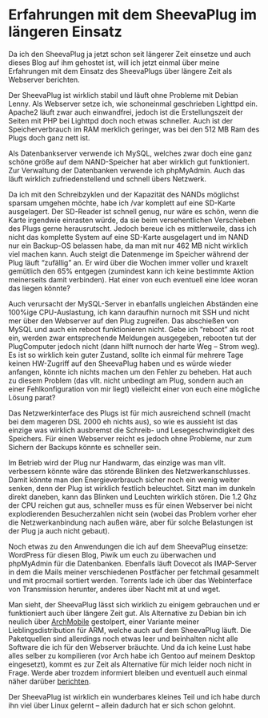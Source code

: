# Erfahrungen mit dem SheevaPlug im längeren Einsatz

Da ich den SheevaPlug ja jetzt schon seit längerer Zeit einsetze und auch dieses Blog auf ihm gehostet ist, will ich jetzt einmal über meine Erfahrungen mit dem Einsatz des SheevaPlugs über längere Zeit als Webserver berichten.

Der SheevaPlug ist wirklich stabil und läuft ohne Probleme mit Debian Lenny. Als Webserver setze ich, wie schoneinmal geschrieben Lighttpd ein. Apache2 läuft zwar auch einwandfrei, jedoch ist die Erstellungszeit der Seiten mit PHP bei Lighttpd doch noch etwas schneller. Auch ist der Speicherverbrauch im RAM merklich geringer, was bei den 512 MB Ram des Plugs doch ganz nett ist.

Als Datenbankserver verwende ich MySQL, welches zwar doch eine ganz schöne größe auf dem NAND-Speicher hat aber wirklich gut funktioniert. Zur Verwaltung der Datenbanken verwende ich phpMyAdmin. Auch das läuft wirklich zufriedenstellend und schnell übers Netzwerk.

Da ich mit den Schreibzyklen und der Kapazität des NANDs möglichst sparsam umgehen möchte, habe ich /var komplett auf eine SD-Karte ausgelagert. Der SD-Reader ist schnell genug, nur wäre es schön, wenn die Karte irgendwie einrasten würde, da sie beim versehentlichen Verschieben des Plugs gerne herausrutscht. Jedoch bereue ich es mittlerweile, dass ich nicht das komplette System auf eine SD-Karte ausgelagert und im NAND nur ein Backup-OS belassen habe, da man mit nur 462 MB nicht wirklich viel machen kann. Auch steigt die Datenmenge im Speicher während der Plug läuft “zufällig” an. Er wird über die Wochen immer voller und kraxelt gemütlich den 65% entgegen (zumindest kann ich keine bestimmte Aktion meinerseits damit verbinden). Hat einer von euch eventuell eine Idee woran das liegen könnte?

Auch verursacht der MySQL-Server in ebanfalls ungleichen Abständen eine 100%ige CPU-Auslastung, ich kann daraufhin nurnoch mit SSH und nicht mer über den Webserver auf den Plug zugreifen. Das abschießen von MySQL und auch ein reboot funktionieren nicht. Gebe ich “reboot” als root ein, werden zwar entsprechende Meldungen ausgegeben, rebooten tut der PlugComputer jedoch nicht (dann hilft nurnoch der harte Weg – Strom weg). Es ist so wirklich kein guter Zustand, sollte ich einmal für mehrere Tage keinen HW-Zugriff auf den SheevaPlug haben und es würde wieder anfangen, könnte ich nichts machen um den Fehler zu beheben. Hat auch zu diesem Problem (das vllt. nicht unbedingt am Plug, sondern auch an einer Fehlkonfiguration von mir liegt) vielleicht einer von euch eine mögliche Lösung parat?

Das Netzwerkinterface des Plugs ist für mich ausreichend schnell (macht bei dem mageren DSL 2000 eh nichts aus), so wie es aussieht ist das einzige was wirklich ausbremst die Schreib- und Lesegeschwindigkeit des Speichers. Für einen Webserver reicht es jedoch ohne Probleme, nur zum Sichern der Backups könnte es schneller sein.

Im Betrieb wird der Plug nur Handwarm, das einzige was man vllt. verbessern könnte wäre das störende Blinken des Netzwerkanschlusses. Damit könnte man den Energieverbrauch sicher noch ein wenig weiter senken, denn der Plug ist wirklich festlich beleuchtet. Sitzt man im dunkeln direkt daneben, kann das Blinken und Leuchten wirklich stören.
Die 1.2 Ghz der CPU reichen gut aus, schneller muss es für einen Webserver bei nicht explodierenden Besucherzahlen nicht sein (wobei das Problem vorher eher die Netzwerkanbindung nach außen wäre, aber für solche Belastungen ist der Plug ja auch nicht gebaut).

Noch etwas zu den Anwendungen die ich auf dem SheevaPlug einsetze: WordPress für diesen Blog, Piwik um euch zu überwachen und phpMyAdmin für die Datenbanken. Ebenfalls läuft Dovecot als IMAP-Server in dem die Mails meiner verschiedenen Postfächer per fetchmail gesammelt und mit procmail sortiert werden. Torrents lade ich über das Webinterface von Transmission herunter, anderes über Nacht mit at und wget.

Man sieht, der SheevaPlug lässt sich wirklich zu einigem gebrauchen und er funktioniert auch über längere Zeit gut. Als Alternative zu Debian bin ich neulich über [ArchMobile](http://www.archmobile.org/) gestolpert, einer Variante meiner Lieblingsdistribution für ARM, welche auch auf dem SheevaPlug läuft. Die Paketquellen sind allerdings noch etwas leer und beinhalten nicht alle Software die ich für den Webserver bräuchte. Und da ich keine Lust habe alles selber zu kompilieren (vor Arch habe ich Gentoo auf meinem Desktop eingesetzt), kommt es zur Zeit als Alternative für mich leider noch nicht in Frage. Werde aber trozdem informiert bleiben und eventuell auch einmal näher darüber [berichten](/symphony/artikel/plugbox-linux-ein-archlinux-port-fuer-den-sheevaplug).

Der SheevaPlug ist wirklich ein wunderbares kleines Teil und ich habe durch ihn viel über Linux gelernt – allein dadurch hat er sich schon gelohnt.
